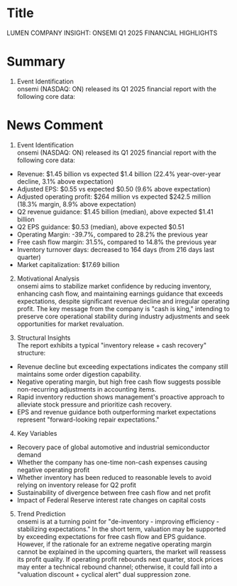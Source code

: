 # Title
LUMEN COMPANY INSIGHT: ONSEMI Q1 2025 FINANCIAL HIGHLIGHTS

# Summary
1. Event Identification  
onsemi (NASDAQ: ON) released its Q1 2025 financial report with the following core data:  

# News Comment
1. Event Identification  
onsemi (NASDAQ: ON) released its Q1 2025 financial report with the following core data:  

- Revenue: $1.45 billion vs expected $1.4 billion (22.4% year-over-year decline, 3.1% above expectation)  
- Adjusted EPS: $0.55 vs expected $0.50 (9.6% above expectation)  
- Adjusted operating profit: $264 million vs expected $242.5 million (18.3% margin, 8.9% above expectation)  
- Q2 revenue guidance: $1.45 billion (median), above expected $1.41 billion  
- Q2 EPS guidance: $0.53 (median), above expected $0.51  
- Operating Margin: -39.7%, compared to 28.2% the previous year  
- Free cash flow margin: 31.5%, compared to 14.8% the previous year  
- Inventory turnover days: decreased to 164 days (from 216 days last quarter)  
- Market capitalization: $17.69 billion  

2. Motivational Analysis  
onsemi aims to stabilize market confidence by reducing inventory, enhancing cash flow, and maintaining earnings guidance that exceeds expectations, despite significant revenue decline and irregular operating profit. The key message from the company is "cash is king," intending to preserve core operational stability during industry adjustments and seek opportunities for market revaluation.  

3. Structural Insights  
The report exhibits a typical "inventory release + cash recovery" structure:  

- Revenue decline but exceeding expectations indicates the company still maintains some order digestion capability.  
- Negative operating margin, but high free cash flow suggests possible non-recurring adjustments in accounting items.  
- Rapid inventory reduction shows management's proactive approach to alleviate stock pressure and prioritize cash recovery.  
- EPS and revenue guidance both outperforming market expectations represent "forward-looking repair expectations."  

4. Key Variables  
- Recovery pace of global automotive and industrial semiconductor demand  
- Whether the company has one-time non-cash expenses causing negative operating profit  
- Whether inventory has been reduced to reasonable levels to avoid relying on inventory release for Q2 profit  
- Sustainability of divergence between free cash flow and net profit  
- Impact of Federal Reserve interest rate changes on capital costs  

5. Trend Prediction  
onsemi is at a turning point for "de-inventory - improving efficiency - stabilizing expectations." In the short term, valuation may be supported by exceeding expectations for free cash flow and EPS guidance. However, if the rationale for an extreme negative operating margin cannot be explained in the upcoming quarters, the market will reassess its profit quality. If operating profit rebounds next quarter, stock prices may enter a technical rebound channel; otherwise, it could fall into a "valuation discount + cyclical alert" dual suppression zone.
